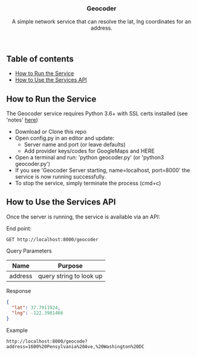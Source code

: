 <p align="center">

  <h3 align="center">Geocoder</h3>

  <p align="center">
    A simple network service that can resolve the lat, lng coordinates for an address.
  </p>
</p>

<br>

## Table of contents

- [How to Run the Service](#how-to-run-the-service)
- [How to Use the Services API](#how-to-use-the-services-api)

## How to Run the Service

The Geocoder service requires Python 3.6+ with SSL certs installed (see 'notes' [here](https://www.python.org/downloads/release/python-360/))

- Download or Clone this repo
- Open config.py in an editor and update:
  - Server name and port (or leave defaults)
  - Add provider keys/codes for GoogleMaps and HERE
- Open a terminal and run: 'python geocoder.py' (or 'python3 geocoder.py')
- If you see 'Geocoder Server starting, name=localhost, port=8000' the service is now running successfully.
- To stop the service, simply terminate the process (cmd+c)


## How to Use the Services API

Once the server is running, the service is available via an API:

End point:

`GET http://localhost:8000/geocoder`

Query Parameters

|Name|Purpose|
|---|---|
|address|query string to look up|


Response
```json
{
  "lat": 37.7911924,
  "lng": -122.3981466
}
```

Example

`http://localhost:8000/geocode?address=1600%20Pensylvania%20Ave,%20Washington%20DC`
